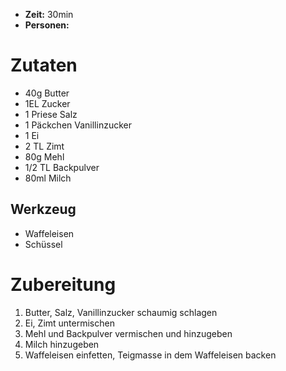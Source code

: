 * **Zeit:**  30min
* **Personen:** 

# Zutaten
* 40g Butter
* 1EL Zucker
* 1 Priese Salz
* 1 Päckchen Vanillinzucker
* 1 Ei
* 2 TL Zimt
* 80g Mehl
* 1/2 TL Backpulver
* 80ml Milch

## Werkzeug
* Waffeleisen
* Schüssel

# Zubereitung

1. Butter, Salz, Vanillinzucker schaumig schlagen
2. Ei, Zimt untermischen
3. Mehl und Backpulver vermischen und hinzugeben
4. Milch hinzugeben
5. Waffeleisen einfetten, Teigmasse in dem Waffeleisen backen